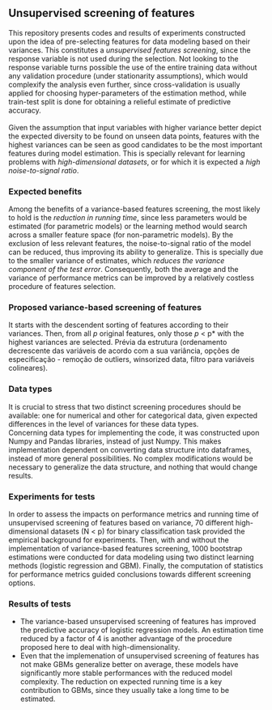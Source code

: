 ## Unsupervised screening of features

This repository presents codes and results of experiments constructed upon the idea of pre-selecting features for data modeling based on their variances. This constitutes a *unsupervised features screening*, since the response variable is not used during the selection. Not looking to the response variable turns possible the use of the entire training data without any validation procedure (under stationarity assumptions), which would complexify the analysis even further, since cross-validation is usually applied for choosing hyper-parameters of the estimation method, while train-test split is done for obtaining a relieful estimate of predictive accuracy.
<br>
<br>
Given the assumption that input variables with higher variance better depict the expected diversity to be found on unseen data points, features with the highest variances can be seen as good candidates to be the most important features during model estimation. This is specially relevant for learning problems with *high-dimensional datasets*, or for which it is expected a *high noise-to-signal ratio*.
<br>

### Expected benefits
Among the benefits of a variance-based features screening, the most likely to hold is the *reduction in running time*, since less parameters would be estimated (for parametric models) or the learning method would search across a smaller feature space (for non-parametric models). By the exclusion of less relevant features, the noise-to-signal ratio of the model can be reduced, thus improving its ability to generalize. This is specially due to the smaller variance of estimates, which *reduces the variance component of the test error*. Consequently, both the average and the variance of performance metrics can be improved by a relatively costless procedure of features selection.
<br>

### Proposed variance-based screening of features
It starts with the descendent sorting of features according to their variances. Then, from all *p* original features, only those *p* < p* with the highest variances are selected.
Prévia da estrutura (ordenamento decrescente das variáveis de acordo com a sua variância, opções de especificação - remoção de outliers, winsorized data, filtro para variáveis colineares).
<br>

### Data types
It is crucial to stress that two distinct screening procedures should be available: one for numerical and other for categorical data, given expected differences in the level of variances for these data types.
<br>
Concerning data types for implementing the code, it was constructed upon Numpy and Pandas libraries, instead of just Numpy. This makes implementation dependent on converting data structure into dataframes, instead of more general possibilities. No complex modifications would be necessary to generalize the data structure, and nothing that would change results.
<br>

### Experiments for tests
In order to assess the impacts on performance metrics and running time of unsupervised screening of features based on variance, 70 different high-dimensional datasets (N < p) for binary classification task provided the empirical background for experiments. Then, with and without the implementation of variance-based features screening, 1000 bootstrap estimations were conducted for data modeling using two distinct learning methods (logistic regression and GBM). Finally, the computation of statistics for performance metrics guided conclusions towards different screening options.
<br>

### Results of tests
* The variance-based unsupervised screening of features has improved the predictive accuracy of logistic regression models. An estimation time reduced by a factor of 4 is another advantage of the procedure proposed here to deal with high-dimensionality.
* Even that the implemenation of unsupervised screening of features has not make GBMs generalize better on average, these models have significantly more stable performances with the reduced model complexity. The reduction on expected running time is a key contribution to GBMs, since they usually take a long time to be estimated.
